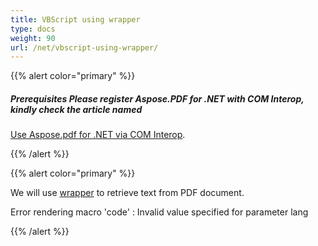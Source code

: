 ```yaml
---
title: VBScript using wrapper
type: docs
weight: 90
url: /net/vbscript-using-wrapper/
---
```


{{% alert color="primary" %}} 

##### **Prerequisites Please register Aspose.PDF for .NET with COM Interop, kindly check the article named** 
[Use Aspose.pdf for .NET via COM Interop](/pdf/net/use-aspose-pdf-for-net-via-com-interop/).


{{% /alert %}} 

{{% alert color="primary" %}} 

We will use [wrapper](http://www.aspose.com/docs/display/pdfnet/Creating+a+Wrapper+Assembly) to retrieve text from PDF document.

Error rendering macro 'code' : Invalid value specified for parameter lang

{{% /alert %}} 